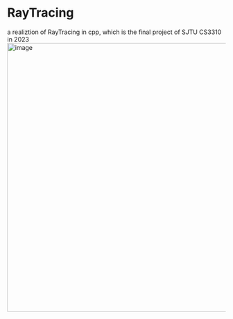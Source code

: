 # RayTracing
a realiztion of RayTracing in cpp, which is the final project of SJTU CS3310 in 2023
<img width="620" alt="image" src="https://github.com/user-attachments/assets/a207c480-12fa-4f17-bceb-7e6931313146">
